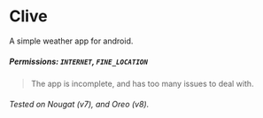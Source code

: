 # Clive
A simple weather app for android.

##### Permissions: `INTERNET`, `FINE_LOCATION`

> The app is incomplete, and has too many issues to deal with.

###### Tested on Nougat (v7), and Oreo (v8).
